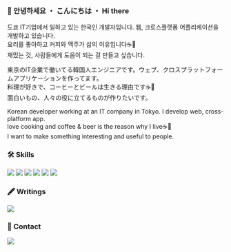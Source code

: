 ### 👋 안녕하세요 ・ こんにちは ・ Hi there 

<p>
  도쿄 IT기업에서 일하고 있는 한국인 개발자입니다. 웹, 크로스플랫폼 어플리케이션을 개발하고 있습니다.
  <br>요리를 좋아하고 커피와 맥주가 삶의 이유입니다☕️🍺 
  <br>재밌는 것, 사람들에게 도움이 되는 걸 만들고 싶습니다.
</p>

<p>
  東京のIT企業で働いてる韓国人エンジニアです。ウェブ、クロスプラットフォームアプリケーションを作ってます。
  <br>料理が好きで、コーヒーとビールは生きる理由です☕️🍺
  <br>面白いもの、人々の役に立てるものが作りたいです。
</p>

<p>
  Korean developer working at an IT company in Tokyo. I develop web, cross-platform app.
  <br>love cooking and coffee & beer is the reason why I live☕️🍺
  <br>I want to make something interesting and useful to people.
</p>

### 🛠 Skills
![](https://img.shields.io/badge/CSS-1B9CFC?style=flat-square&logo=css3&logoColor=white)
![](https://img.shields.io/badge/Javascript-f9ca24?style=flat-square&logo=Javascript&logoColor=black)
![](https://img.shields.io/badge/React-22a6b3?style=flat-square&logo=React&logoColor=white)
![](https://img.shields.io/badge/React_Native-22a6b3?style=flat-square&logo=React&logoColor=white)
![](https://img.shields.io/badge/Typescript-1e3799?style=flat-square&logo=Typescript&logoColor=white)
![](https://img.shields.io/badge/Redux_Toolkit-9980FA?style=flat-square&logo=Redux&logoColor=white)

### 🖋 Writings
<a href="https://zenn.dev/luvmini511" target="_blank"><img src="https://img.shields.io/badge/Zenn-3ea8ff?style=flat-square&logo=GitHub%20Sponsors&logoColor=white"/></a>

### 🤝 Contact
<a href="mailto:luvmini511@gmail.com" target="_blank"><img src="https://img.shields.io/badge/luvmini511@gmail.com-EA4335?style=flat-square&logo=Gmail&logoColor=white"/></a>
